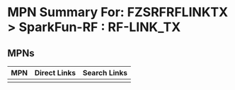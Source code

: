 



# MPN Summary For: FZSRFRFLINKTX > SparkFun-RF : RF-LINK_TX

## MPNs
  

|MPN|Direct Links|Search Links|
| :--- | :--- | :--- |
||||

